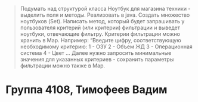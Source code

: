 > Подумать над структурой класса Ноутбук для магазина техники - выделить поля и методы. Реализовать в java.
Создать множество ноутбуков (Set).
Написать метод, который будет запрашивать у пользователя критерий (или критерии) фильтрации и выведет ноутбуки, отвечающие фильтру. Критерии фильтрации можно хранить в Map. Например:
	“Введите цифру, соответствующую необходимому критерию:
	1 - ОЗУ
	2 - Объем ЖД
	3 - Операционная система
	4 - Цвет …
Далее нужно запросить минимальные значения для указанных критериев - сохранить параметры фильтрации можно также в Map.

# Группа 4108, Тимофеев Вадим
